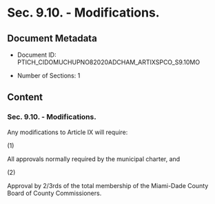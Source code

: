 # Sec. 9.10. - Modifications.

## Document Metadata

- Document ID: PTICH_CIDOMUCHUPNO82020ADCHAM_ARTIXSPCO_S9.10MO

- Number of Sections: 1


## Content

### Sec. 9.10. - Modifications.

Any modifications to Article IX will require:



(1)


All approvals normally required by the municipal charter, and


(2)


Approval by 2/3rds of the total membership of the Miami-Dade County Board of County
Commissioners.

